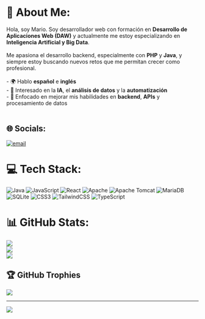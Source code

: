 # 💫 About Me:
Hola, soy Mario. Soy desarrollador web con formación en **Desarrollo de Aplicaciones Web (DAW)** y actualmente me estoy especializando en **Inteligencia Artificial y Big Data**.<br><br>Me apasiona el desarrollo backend, especialmente con **PHP** y **Java**, y siempre estoy buscando nuevos retos que me permitan crecer como profesional.<br><br>- 🌍 Hablo **español** e **inglés**<br>- 🧠 Interesado en la **IA**, el **análisis de datos** y la **automatización**<br>- 🎯 Enfocado en mejorar mis habilidades en **backend**, **APIs** y procesamiento de datos<br><br>


## 🌐 Socials:
[![email](https://img.shields.io/badge/Email-D14836?logo=gmail&logoColor=white)](mailto:mario.936@hotmail.com) 

# 💻 Tech Stack:
![Java](https://img.shields.io/badge/java-%23ED8B00.svg?style=for-the-badge&logo=openjdk&logoColor=white) ![JavaScript](https://img.shields.io/badge/javascript-%23323330.svg?style=for-the-badge&logo=javascript&logoColor=%23F7DF1E) ![React](https://img.shields.io/badge/react-%2320232a.svg?style=for-the-badge&logo=react&logoColor=%2361DAFB) ![Apache](https://img.shields.io/badge/apache-%23D42029.svg?style=for-the-badge&logo=apache&logoColor=white) ![Apache Tomcat](https://img.shields.io/badge/apache%20tomcat-%23F8DC75.svg?style=for-the-badge&logo=apache-tomcat&logoColor=black) ![MariaDB](https://img.shields.io/badge/MariaDB-003545?style=for-the-badge&logo=mariadb&logoColor=white) ![SQLite](https://img.shields.io/badge/sqlite-%2307405e.svg?style=for-the-badge&logo=sqlite&logoColor=white) ![CSS3](https://img.shields.io/badge/css3-%231572B6.svg?style=for-the-badge&logo=css3&logoColor=white) ![TailwindCSS](https://img.shields.io/badge/tailwindcss-%2338B2AC.svg?style=for-the-badge&logo=tailwind-css&logoColor=white) ![TypeScript](https://img.shields.io/badge/typescript-%23007ACC.svg?style=for-the-badge&logo=typescript&logoColor=white)
# 📊 GitHub Stats:
![](https://github-readme-stats.vercel.app/api?username=capDAOIZ&theme=radical&hide_border=false&include_all_commits=false&count_private=false)<br/>
![](https://nirzak-streak-stats.vercel.app/?user=capDAOIZ&theme=radical&hide_border=false)<br/>
![](https://github-readme-stats.vercel.app/api/top-langs/?username=capDAOIZ&theme=radical&hide_border=false&include_all_commits=false&count_private=false&layout=compact)

## 🏆 GitHub Trophies
![](https://github-profile-trophy.vercel.app/?username=capDAOIZ&theme=radical&no-frame=false&no-bg=true&margin-w=4)

---
[![](https://visitcount.itsvg.in/api?id=capDAOIZ&icon=0&color=0)](https://visitcount.itsvg.in)

<!-- Proudly created with GPRM ( https://gprm.itsvg.in ) -->
